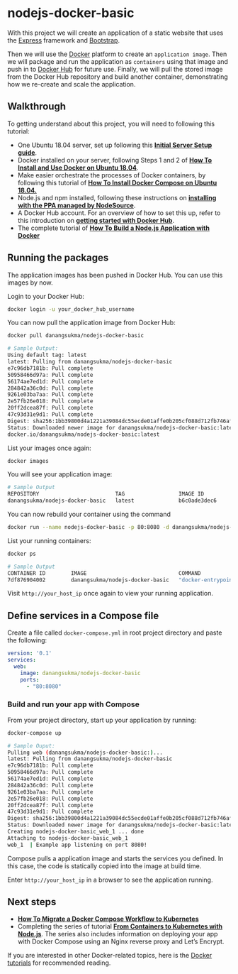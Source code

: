 # nodejs-docker-basic

With this project we will create an application of a static website that uses the [Express](https://expressjs.com/) framework and [Bootstrap](https://getbootstrap.com/). 

Then we will use the [Docker](https://www.docker.com/) platform to create an `application image`. Then we will package and run the application as `containers` using that image and push in to [Docker Hub](https://hub.docker.com/) for future use. Finally, we will pull the stored image from the Docker Hub repository and build another container, demonstrating how we re-create and scale the application.  

## Walkthrough
To getting understand about this project, you will need to following this tutorial:
- One Ubuntu 18.04 server, set up following this [**Initial Server Setup guide**](https://www.digitalocean.com/community/tutorials/initial-server-setup-with-ubuntu-18-04).
- Docker installed on your server, following Steps 1 and 2 of [**How To Install and Use Docker on Ubuntu 18.04**](https://www.digitalocean.com/community/tutorials/how-to-install-and-use-docker-on-ubuntu-18-04).
- Make easier orchestrate the processes of Docker containers, by following this tutorial of [**How To Install Docker Compose on Ubuntu 18.04.**](https://www.digitalocean.com/community/tutorials/how-to-install-docker-compose-on-ubuntu-18-04)
- Node.js and npm installed, following these instructions on [**installing with the PPA managed by NodeSource**](https://www.digitalocean.com/community/tutorials/how-to-install-node-js-on-ubuntu-18-04#installing-using-a-ppa).
- A Docker Hub account. For an overview of how to set this up, refer to this introduction on [**getting started with Docker Hub**](https://docs.docker.com/docker-hub/).
- The complete tutorial of [**How To Build a Node.js Application with Docker**](https://www.digitalocean.com/community/tutorials/how-to-build-a-node-js-application-with-docker)

## Running the packages
The application images has been pushed in Docker Hub. You can use this images by now.

Login to your Docker Hub:

```bash
docker login -u your_docker_hub_username
```

You can now pull the application image from Docker Hub:

```bash
docker pull danangsukma/nodejs-docker-basic
```
```bash
# Sample Output:
Using default tag: latest
latest: Pulling from danangsukma/nodejs-docker-basic
e7c96db7181b: Pull complete
50958466d97a: Pull complete
56174ae7ed1d: Pull complete
284842a36c0d: Pull complete
9261e03ba7aa: Pull complete
2e57fb26e018: Pull complete
20ff2dcea87f: Pull complete
47c93d31e9d1: Pull complete
Digest: sha256:1bb39800d4a1221a39084dc55ecde01affe0b205cf088d712fb746afb927baa3
Status: Downloaded newer image for danangsukma/nodejs-docker-basic:latest
docker.io/danangsukma/nodejs-docker-basic:latest
```

List your images once again:

```bash
docker images
```

You will see your application image:

```bash
# Sample Output
REPOSITORY                        TAG                 IMAGE ID            CREATED             SIZE
danangsukma/nodejs-docker-basic   latest              b6c0ade3dec6        24 minutes ago      78.8MB
```

You can now rebuild your container using the command

```bash
docker run --name nodejs-docker-basic -p 80:8080 -d danangsukma/nodejs-docker-basic
```

List your running containers:

```bash
docker ps
```

```bash
# Sample Output
CONTAINER ID        IMAGE                             COMMAND                  CREATED             STATUS              PORTS                  NAMES
7df876904002        danangsukma/nodejs-docker-basic   "docker-entrypoint.s…"   37 seconds ago      Up 33 seconds       0.0.0.0:80->8080/tcp   nodejs-docker-basic
```

Visit `http://your_host_ip` once again to view your running application.

##  Define services in a Compose file
Create a file called `docker-compose.yml` in root project directory and paste the following:

```yaml
version: '0.1'
services:
  web:
    image: danangsukma/nodejs-docker-basic
    ports:
      - "80:8080"
```

### Build and run your app with Compose
From your project directory, start up your application by running:

```bash
docker-compose up
```
```bash
# Sample Ouput:
Pulling web (danangsukma/nodejs-docker-basic:)...
latest: Pulling from danangsukma/nodejs-docker-basic
e7c96db7181b: Pull complete
50958466d97a: Pull complete
56174ae7ed1d: Pull complete
284842a36c0d: Pull complete
9261e03ba7aa: Pull complete
2e57fb26e018: Pull complete
20ff2dcea87f: Pull complete
47c93d31e9d1: Pull complete
Digest: sha256:1bb39800d4a1221a39084dc55ecde01affe0b205cf088d712fb746afb927baa3
Status: Downloaded newer image for danangsukma/nodejs-docker-basic:latest
Creating nodejs-docker-basic_web_1 ... done
Attaching to nodejs-docker-basic_web_1
web_1  | Example app listening on port 8080!

```

Compose pulls a application image and starts the services you defined. In this case, the code is statically copied into the image at build time.

Enter `http://your_host_ip` in a browser to see the application running.

## Next steps
- [**How To Migrate a Docker Compose Workflow to Kubernetes**](https://www.digitalocean.com/community/tutorials/how-to-migrate-a-docker-compose-workflow-to-kubernetes)
- Completing the series of tutorial [**From Containers to Kubernetes with Node.js**](https://www.digitalocean.com/community/tutorial_series/from-containers-to-kubernetes-with-node-js).  The series also includes information on deploying your app with Docker Compose using an Nginx reverse proxy and Let’s Encrypt.

If you are interested in other Docker-related topics, here is the [Docker tutorials](https://www.digitalocean.com/community/tags/docker/tutorials) for recommended reading.
